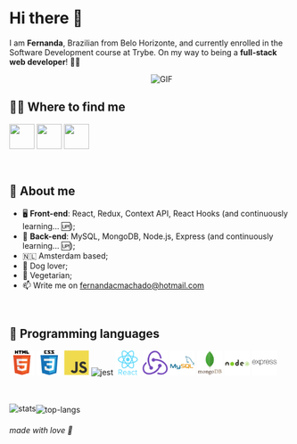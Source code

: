 # Hi there 👋

I am **Fernanda**, Brazilian from Belo Horizonte, and currently enrolled in the Software Development course at Trybe. On my way to being a **full-stack web developer**! 👩‍💻

<img align="right" alt="GIF" src="https://media.giphy.com/media/vzO0Vc8b2VBLi/giphy.gif" width=250 />

<br />

## 🕵️‍♀️ Where to find me
[<img src="https://camo.githubusercontent.com/9ef624866a1fb42e96fbc8dbb209283e42b1717511f3646f152677095038e5ba/68747470733a2f2f63646e2e69636f6e73636f75742e636f6d2f69636f6e2f667265652f706e672d3235362f6769746875622d3130382d3433383030382e706e67" width="45" height="45">](https://github.com/fernandacajueiro) 
[<img src="https://camo.githubusercontent.com/7896e305249b958e8aa7638ca2e0bcff692290215240eabf8db02a570d2e0835/68747470733a2f2f692e6962622e636f2f4b7832475372542f6c696e6b6564696e2e706e67" width="45" height="45">](https://www.linkedin.com/in/fernandacajueiro) 
[<img src="https://camo.githubusercontent.com/109977a284aefe0c20628563ac58b29776daad72fdaf4bdbff46cbc34c922a03/68747470733a2f2f63646e2e69636f6e2d69636f6e732e636f6d2f69636f6e73322f313231312f504e472f3531322f313439313537393630322d79756d6d696e6b79736f6369616c6d6564696133365f38333036372e706e67" width="45" height="45">](https://instagram.com/fernandacajueiro)

<br />

## 🤸 About me
- 🖥️ **Front-end**: React, Redux, Context API, React Hooks (and continuously learning... 🆙);
- 🔧 **Back-end**: MySQL, MongoDB, Node.js, Express (and continuously learning... 🆙); 
- 🇳🇱 Amsterdam based;
- 🐶 Dog lover;
- 💚 Vegetarian;
- 📫 Write me on fernandacmachado@hotmail.com

<br />

## 🧰 Programming languages
<p>
  <img src="https://raw.githubusercontent.com/devicons/devicon/master/icons/html5/html5-original-wordmark.svg" alt="html5" width="45" height="45"/> 
  <img src="https://raw.githubusercontent.com/devicons/devicon/master/icons/css3/css3-original-wordmark.svg" alt="css3" width="45" height="45"/> 
  <img src="https://raw.githubusercontent.com/devicons/devicon/master/icons/javascript/javascript-original.svg" alt="javascript" width="45" height="45"/> 
  <img src="https://www.learnstorybook.com/intro-to-storybook/logo-jest.png" alt="jest" width="45" height="45" /> 
  <img src="https://raw.githubusercontent.com/devicons/devicon/master/icons/react/react-original-wordmark.svg" alt="react" width="45" height="45"/> 
  <img src="https://raw.githubusercontent.com/devicons/devicon/master/icons/redux/redux-original.svg" alt="redux" width="45" height="45"/> 
  <img src="https://raw.githubusercontent.com/devicons/devicon/master/icons/mysql/mysql-original-wordmark.svg" alt="mysql" width="45" height="45"/> 
  <img src="https://raw.githubusercontent.com/devicons/devicon/master/icons/mongodb/mongodb-original-wordmark.svg" alt="mongodb" width="45" height="45"/> 
  <img src="https://raw.githubusercontent.com/devicons/devicon/master/icons/nodejs/nodejs-original-wordmark.svg" alt="nodejs" width="45" height="45"/> 
  <img src="https://raw.githubusercontent.com/devicons/devicon/master/icons/express/express-original-wordmark.svg" alt="express" width="45" height="45"/>
</p>

<br />
<br />

<img align="left" src="https://github-readme-stats.vercel.app/api?username=fernandacajueiro&layout=compact&theme=dracula" alt="stats" />
<img align="center" src="https://github-readme-stats.vercel.app/api/top-langs/?username=fernandacajueiro&layout=compact&theme=dracula" alt="top-langs" />

<br />

###### *made with love* 💜

<!--
**fernandacajueiro/fernandacajueiro** is a ✨ _special_ ✨ repository because its `README.md` (this file) appears on your GitHub profile.

Here are some ideas to get you started:

- 🔭 I’m currently working on ...
- 🌱 I’m currently learning ...
- 👯 I’m looking to collaborate on ...
- 🤔 I’m looking for help with ...
- 💬 Ask me about ...
- 📫 How to reach me: ...
- 😄 Pronouns: ...
- ⚡ Fun fact: ...
-->

